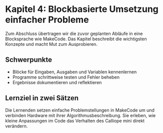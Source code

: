 # Kapitel 4: Blockbasierte Umsetzung einfacher Probleme

Zum Abschluss übertragen wir die zuvor geplanten Abläufe in eine Blocksprache wie MakeCode. Das Kapitel beschreibt die wichtigsten Konzepte und macht Mut zum Ausprobieren.

## Schwerpunkte

- Blöcke für Eingaben, Ausgaben und Variablen kennenlernen
- Programme schrittweise testen und Fehler beheben
- Ergebnisse dokumentieren und reflektieren

## Lernziel in zwei Sätzen

Die Lernenden setzen einfache Problemstellungen in MakeCode um und verbinden Hardware mit ihrer Algorithmusbeschreibung. Sie erleben, wie kleine Anpassungen im Code das Verhalten des Calliope mini direkt verändern.
